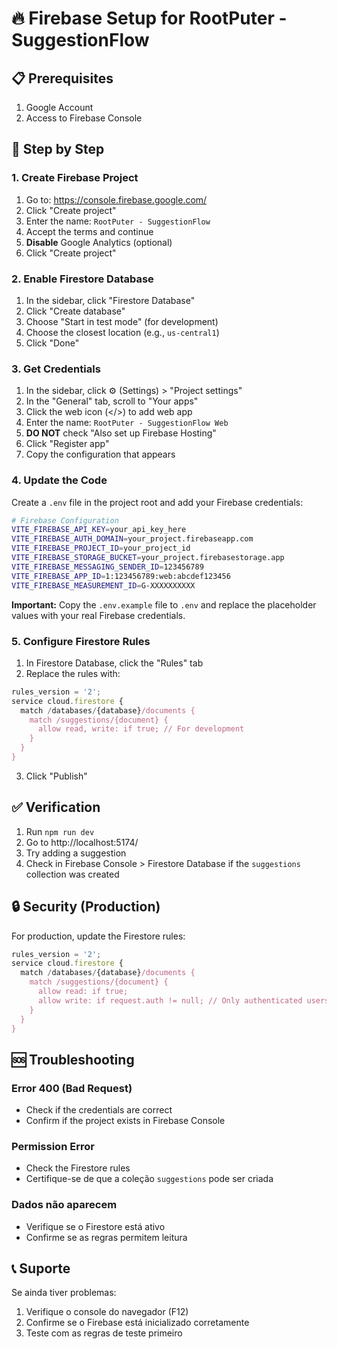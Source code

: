 # 🔥 Firebase Setup for RootPuter - SuggestionFlow

## 📋 Prerequisites

1. Google Account
2. Access to Firebase Console

## 🚀 Step by Step

### 1. Create Firebase Project

1. Go to: https://console.firebase.google.com/
2. Click "Create project"
3. Enter the name: `RootPuter - SuggestionFlow`
4. Accept the terms and continue
5. **Disable** Google Analytics (optional)
6. Click "Create project"

### 2. Enable Firestore Database

1. In the sidebar, click "Firestore Database"
2. Click "Create database"
3. Choose "Start in test mode" (for development)
4. Choose the closest location (e.g., `us-central1`)
5. Click "Done"

### 3. Get Credentials

1. In the sidebar, click ⚙️ (Settings) > "Project settings"
2. In the "General" tab, scroll to "Your apps"
3. Click the web icon (</>) to add web app
4. Enter the name: `RootPuter - SuggestionFlow Web`
5. **DO NOT** check "Also set up Firebase Hosting"
6. Click "Register app"
7. Copy the configuration that appears

### 4. Update the Code

Create a `.env` file in the project root and add your Firebase credentials:

```bash
# Firebase Configuration
VITE_FIREBASE_API_KEY=your_api_key_here
VITE_FIREBASE_AUTH_DOMAIN=your_project.firebaseapp.com
VITE_FIREBASE_PROJECT_ID=your_project_id
VITE_FIREBASE_STORAGE_BUCKET=your_project.firebasestorage.app
VITE_FIREBASE_MESSAGING_SENDER_ID=123456789
VITE_FIREBASE_APP_ID=1:123456789:web:abcdef123456
VITE_FIREBASE_MEASUREMENT_ID=G-XXXXXXXXXX
```

**Important:** Copy the `.env.example` file to `.env` and replace the placeholder values with your real Firebase credentials.

### 5. Configure Firestore Rules

1. In Firestore Database, click the "Rules" tab
2. Replace the rules with:

```javascript
rules_version = '2';
service cloud.firestore {
  match /databases/{database}/documents {
    match /suggestions/{document} {
      allow read, write: if true; // For development
    }
  }
}
```

3. Click "Publish"

## ✅ Verification

1. Run `npm run dev`
2. Go to http://localhost:5174/
3. Try adding a suggestion
4. Check in Firebase Console > Firestore Database if the `suggestions` collection was created

## 🔒 Security (Production)

For production, update the Firestore rules:

```javascript
rules_version = '2';
service cloud.firestore {
  match /databases/{database}/documents {
    match /suggestions/{document} {
      allow read: if true;
      allow write: if request.auth != null; // Only authenticated users
    }
  }
}
```

## 🆘 Troubleshooting

### Error 400 (Bad Request)
- Check if the credentials are correct
- Confirm if the project exists in Firebase Console

### Permission Error
- Check the Firestore rules
- Certifique-se de que a coleção `suggestions` pode ser criada

### Dados não aparecem
- Verifique se o Firestore está ativo
- Confirme se as regras permitem leitura

## 📞 Suporte

Se ainda tiver problemas:
1. Verifique o console do navegador (F12)
2. Confirme se o Firebase está inicializado corretamente
3. Teste com as regras de teste primeiro 
